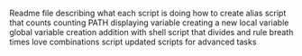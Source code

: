 Readme file describing what each script is doing
how to create alias
script that counts
counting PATH
displaying variable
creating a new local variable
global variable creation
addition with shell
script that divides and rule
breath times love
combinations script
updated scripts for advanced tasks
